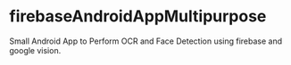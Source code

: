 # firebaseAndroidAppMultipurpose
Small Android App to Perform OCR and Face Detection using firebase and google vision.
